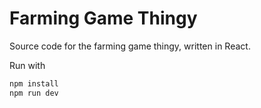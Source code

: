 # Farming Game Thingy

Source code for the farming game thingy, written in React.

Run with 
```bash
npm install
npm run dev
```
